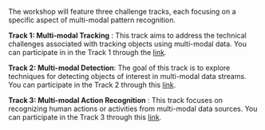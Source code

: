 The workshop will feature three challenge tracks, each focusing on a specific aspect of multi-modal pattern recognition.

**Track 1: Multi-modal Tracking** : This track aims to address the technical challenges associated with tracking objects using multi-modal data. 
You can participate in in the Track 1 through the [link](https://codalab.lisn.upsaclay.fr/competitions/19861). 
  
**Track 2: Multi-modal Detection**: The goal of this track is to explore techniques for detecting objects of interest in multi-modal data streams. 
You can participate in the Track 2 through this [link]().  
  
**Track 3: Multi-modal Action Recognition** : This track focuses on recognizing human actions or activities from multi-modal data sources. 
You can participate in the Track 3 through this [link](https://codalab.lisn.upsaclay.fr/competitions/19864).   

